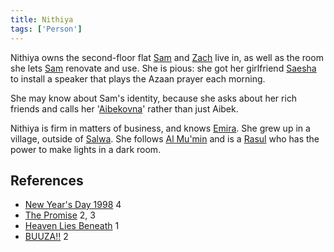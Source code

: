 ```yaml
---
title: Nithiya
tags: ['Person']
---
```

Nithiya owns the second-floor flat [Sam](/_wiki/sam.md) and [Zach](/_wiki/zach.md) live in, as well as the room she lets [Sam](/_wiki/sam.md) renovate and use. She is pious: she got her girlfriend [Saesha](/_wiki/saesha.md) to install a speaker that plays the Azaan prayer each morning.

She may know about Sam's identity, because she asks about her rich friends and calls her '[Aibekovna](/_wiki/aibek.md)' rather than just Aibek.

Nithiya is firm in matters of business, and knows [Emira](/_wiki/emira.md). She grew up in a village, outside of [Salwa](/_wiki/salwa.md). She follows [Al Mu'min](/_wiki/al-mumin.md) and is a [Rasul](/_wiki/rasul.md) who has the power to make lights in a dark room.

## References
- [New Year's Day 1998](/_wiki/new-years-day-1998.md) 4
- [The Promise](/_wiki/the-promise.md) 2, 3
- [Heaven Lies Beneath](/_wiki/heaven-lies-beneath.md) 1
- [BUUZA!!](/_wiki/buuza.md) 2
